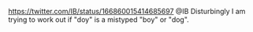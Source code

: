 https://twitter.com/IB/status/166860015414685697 @IB Disturbingly I am trying to work out if "doy" is a mistyped "boy" or "dog".